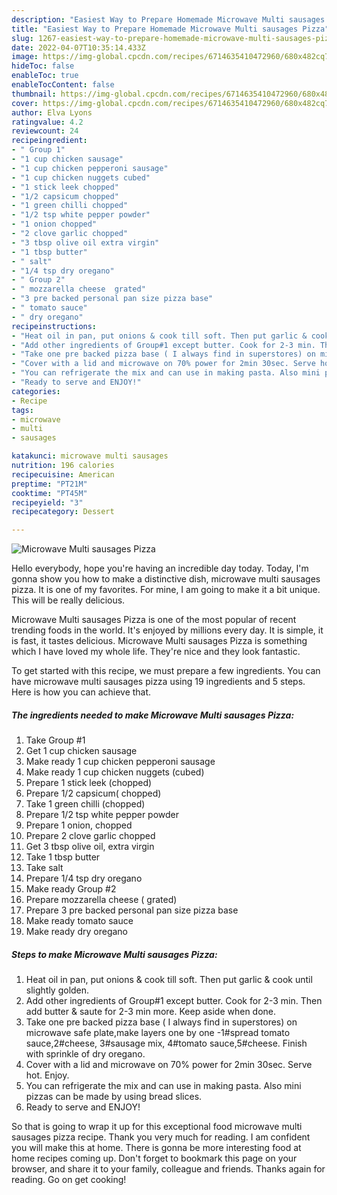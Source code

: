```yaml
---
description: "Easiest Way to Prepare Homemade Microwave Multi sausages Pizza"
title: "Easiest Way to Prepare Homemade Microwave Multi sausages Pizza"
slug: 1267-easiest-way-to-prepare-homemade-microwave-multi-sausages-pizza
date: 2022-04-07T10:35:14.433Z
image: https://img-global.cpcdn.com/recipes/6714635410472960/680x482cq70/microwave-multi-sausages-pizza-recipe-main-photo.jpg
hideToc: false
enableToc: true
enableTocContent: false
thumbnail: https://img-global.cpcdn.com/recipes/6714635410472960/680x482cq70/microwave-multi-sausages-pizza-recipe-main-photo.jpg
cover: https://img-global.cpcdn.com/recipes/6714635410472960/680x482cq70/microwave-multi-sausages-pizza-recipe-main-photo.jpg
author: Elva Lyons
ratingvalue: 4.2
reviewcount: 24
recipeingredient:
- " Group 1"
- "1 cup chicken sausage"
- "1 cup chicken pepperoni sausage"
- "1 cup chicken nuggets cubed"
- "1 stick leek chopped"
- "1/2 capsicum chopped"
- "1 green chilli chopped"
- "1/2 tsp white pepper powder"
- "1 onion chopped"
- "2 clove garlic chopped"
- "3 tbsp olive oil extra virgin"
- "1 tbsp butter"
- " salt"
- "1/4 tsp dry oregano"
- " Group 2"
- " mozzarella cheese  grated"
- "3 pre backed personal pan size pizza base"
- " tomato sauce"
- " dry oregano"
recipeinstructions:
- "Heat oil in pan, put onions & cook till soft. Then put garlic & cook until slightly golden."
- "Add other ingredients of Group#1 except butter. Cook for 2-3 min. Then add butter & saute for 2-3 min more. Keep aside when done."
- "Take one pre backed pizza base ( I always find in superstores) on microwave safe plate,make layers one by one -1#spread tomato sauce,2#cheese, 3#sausage mix, 4#tomato sauce,5#cheese. Finish with sprinkle of dry oregano."
- "Cover with a lid and microwave on 70% power for 2min 30sec. Serve hot. Enjoy."
- "You can refrigerate the mix and can use in making pasta. Also mini pizzas can be made by using bread slices."
- "Ready to serve and ENJOY!"
categories:
- Recipe
tags:
- microwave
- multi
- sausages

katakunci: microwave multi sausages 
nutrition: 196 calories
recipecuisine: American
preptime: "PT21M"
cooktime: "PT45M"
recipeyield: "3"
recipecategory: Dessert

---
```



![Microwave Multi sausages Pizza](https://img-global.cpcdn.com/recipes/6714635410472960/680x482cq70/microwave-multi-sausages-pizza-recipe-main-photo.jpg)

Hello everybody, hope you're having an incredible day today. Today, I'm gonna show you how to make a distinctive dish, microwave multi sausages pizza. It is one of my favorites. For mine, I am going to make it a bit unique. This will be really delicious.



Microwave Multi sausages Pizza is one of the most popular of recent trending foods in the world. It's enjoyed by millions every day. It is simple, it is fast, it tastes delicious. Microwave Multi sausages Pizza is something which I have loved my whole life. They're nice and they look fantastic.


To get started with this recipe, we must prepare a few ingredients. You can have microwave multi sausages pizza using 19 ingredients and 5 steps. Here is how you can achieve that.

<!--inarticleads1-->

##### The ingredients needed to make Microwave Multi sausages Pizza:

1. Take  Group #1
1. Get 1 cup chicken sausage
1. Make ready 1 cup chicken pepperoni sausage
1. Make ready 1 cup chicken nuggets (cubed)
1. Prepare 1 stick leek (chopped)
1. Prepare 1/2 capsicum( chopped)
1. Take 1 green chilli (chopped)
1. Prepare 1/2 tsp white pepper powder
1. Prepare 1 onion, chopped
1. Prepare 2 clove garlic chopped
1. Get 3 tbsp olive oil, extra virgin
1. Take 1 tbsp butter
1. Take  salt
1. Prepare 1/4 tsp dry oregano
1. Make ready  Group #2
1. Prepare  mozzarella cheese ( grated)
1. Prepare 3 pre backed personal pan size pizza base
1. Make ready  tomato sauce
1. Make ready  dry oregano




<!--inarticleads2-->

##### Steps to make Microwave Multi sausages Pizza:

1. Heat oil in pan, put onions & cook till soft. Then put garlic & cook until slightly golden.
1. Add other ingredients of Group#1 except butter. Cook for 2-3 min. Then add butter & saute for 2-3 min more. Keep aside when done.
1. Take one pre backed pizza base ( I always find in superstores) on microwave safe plate,make layers one by one -1#spread tomato sauce,2#cheese, 3#sausage mix, 4#tomato sauce,5#cheese. Finish with sprinkle of dry oregano.
1. Cover with a lid and microwave on 70% power for 2min 30sec. Serve hot. Enjoy.
1. You can refrigerate the mix and can use in making pasta. Also mini pizzas can be made by using bread slices.
1. Ready to serve and ENJOY!



So that is going to wrap it up for this exceptional food microwave multi sausages pizza recipe. Thank you very much for reading. I am confident you will make this at home. There is gonna be more interesting food at home recipes coming up. Don't forget to bookmark this page on your browser, and share it to your family, colleague and friends. Thanks again for reading. Go on get cooking!
